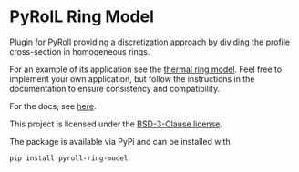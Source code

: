 # PyRolL Ring Model

Plugin for PyRoll providing a discretization approach by dividing the profile cross-section in homogeneous rings.

For an example of its application see the [thermal ring model](https://github.com/pyroll-project/pyroll-ring-model-thermal).
Feel free to implement your own application, but follow the instructions in the documentation to ensure consistency and compatibility.

For the docs, see [here](docs/docs.pdf).

This project is licensed under the [BSD-3-Clause license](LICENSE).

The package is available via PyPi and can be installed with

    pip install pyroll-ring-model